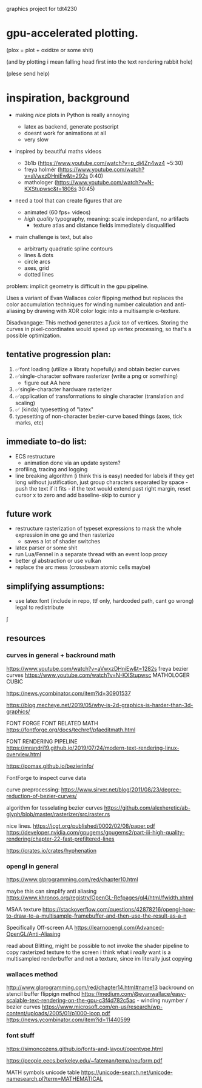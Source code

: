 graphics project for tdt4230
# gpu-accelerated plotting.
(plox = plot + oxidize or some shit)

(and by plotting i mean falling head first into the text rendering rabbit hole)

(plese send help)

# inspiration, background
- making _nice_ plots in Python is really annoying
    - latex as backend, generate postscript
    - doesnt work for animations at all
    - very slow

- inspired by beautiful maths videos
    - 3b1b (https://www.youtube.com/watch?v=p_di4Zn4wz4 ~5:30)
    - freya holmér (https://www.youtube.com/watch?v=aVwxzDHniEw&t=292s   0:40)
    - mathologer (https://www.youtube.com/watch?v=N-KXStupwsc&t=1806s  30:45)

- need a tool that can create figures that are
    - animated (60 fps+ videos)
    - _high quality_ typography, meaning: scale independant, no artifacts
        - texture atlas and distance fields immediately disqualified

- main challenge is text, but also
    - arbitrarty quadratic spline contours
    - lines & dots
    - circle arcs
    - axes, grid
    - dotted lines

problem: implicit geometry is difficult in the gpu pipeline.

Uses a variant of Evan Wallaces color flipping method but replaces the color accumulation
techniques for winding number calculation and anti-aliasing by drawing with XOR color logic 
into a multisample α-texture.

Disadvangage: This method generates a _fuck ton_ of vertices.
Storing the curves in pixel-coordinates would speed up vertex processing, so that's
a possible optimization.


## tentative progression plan:
1. ✅font loading (utilize a libraty hopefully) and obtain bezier curves
2. ✅single-character software rasterizer (write a png or something)
    - figure out AA here
3. ✅single-character hardware rasterizer
4. ✅application of transformations to single character (translation and scaling)
6. ✅ (kinda) typesetting of "latex"
7. typesetting of non-character bezier-curve based things (axes, tick marks, etc)

## immediate to-do list:
- ECS restructure
    - animation done via an update system?
- profiling, tracing and logging
- line breaking algorithm (i think this is easy) needed for labels if they get long
    without justification, just group characters separated by space
        - push the text if it fits
        - if the text would extend past right margin, reset cursor x to zero and
          add baseline-skip to cursor y

## future work
- restructure rasterization of typeset expressions to mask the whole expression in one go and then rasterize
    - saves a lot of shader switches
- latex parser or some shit
- run Lua/Fennel in a separate thread with an event loop proxy
- better gl abstraction or use vulkan
- replace the arc<rwlock> mess (crossbeam atomic cells maybe)

## simplifying assumptions:
- use latex font (include in repo, ttf only, hardcoded path, cant go wrong) legal to redistribute

∫

## resources
### curves in general + backround math
https://www.youtube.com/watch?v=aVwxzDHniEw&t=1282s freya bezier curves
https://www.youtube.com/watch?v=N-KXStupwsc   MATHOLOGER CUBIC

https://news.ycombinator.com/item?id=30901537

https://blog.mecheye.net/2019/05/why-is-2d-graphics-is-harder-than-3d-graphics/

FONT FORGE FONT RELATED MATH
https://fontforge.org/docs/techref/pfaeditmath.html

FONT RENDERING PIPELINE
https://mrandri19.github.io/2019/07/24/modern-text-rendering-linux-overview.html

https://pomax.github.io/bezierinfo/

FontForge to inspect curve data

curve preprocessing:
https://www.sirver.net/blog/2011/08/23/degree-reduction-of-bezier-curves/

algorithm for tesselating bezier curves
https://github.com/alexheretic/ab-glyph/blob/master/rasterizer/src/raster.rs

nice lines.
https://jcgt.org/published/0002/02/08/paper.pdf
https://developer.nvidia.com/gpugems/gpugems2/part-iii-high-quality-rendering/chapter-22-fast-prefiltered-lines


https://crates.io/crates/hyphenation

### opengl in general
https://www.glprogramming.com/red/chapter10.html

maybe this can simplify anti aliasing 
https://www.khronos.org/registry/OpenGL-Refpages/gl4/html/fwidth.xhtml

MSAA texture
https://stackoverflow.com/questions/42878216/opengl-how-to-draw-to-a-multisample-framebuffer-and-then-use-the-result-as-a-n

Specifically Off-screen AA
https://learnopengl.com/Advanced-OpenGL/Anti-Aliasing

read about Blitting, might be possible to not invoke the shader pipeline
to copy rasterized texture to the screen
i think what i _really_ want is a multisampled renderbuffer and not a texture, since
im literally just copying

### wallaces method
http://www.glprogramming.com/red/chapter14.html#name13 backround on stencil buffer flippign method
https://medium.com/@evanwallace/easy-scalable-text-rendering-on-the-gpu-c3f4d782c5ac - winding nuymber / bezier curves
https://www.microsoft.com/en-us/research/wp-content/uploads/2005/01/p1000-loop.pdf
https://news.ycombinator.com/item?id=11440599

### font stuff
https://simoncozens.github.io/fonts-and-layout/opentype.html

https://people.eecs.berkeley.edu/~fateman/temp/neuform.pdf

MATH symbols unicode table
https://unicode-search.net/unicode-namesearch.pl?term=MATHEMATICAL
